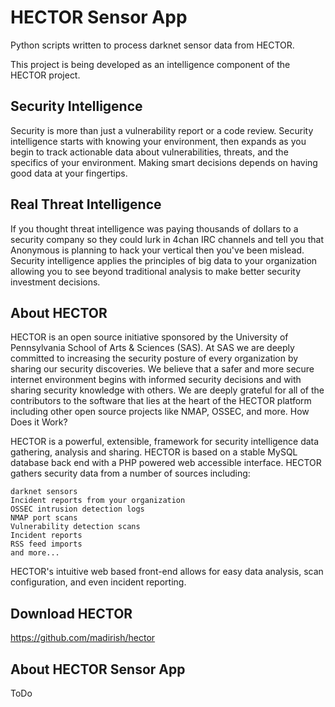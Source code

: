 HECTOR Sensor App
=================

Python scripts written to process darknet sensor data from HECTOR.

This project is being developed as an intelligence component of the HECTOR project.



## Security Intelligence ##

Security is more than just a vulnerability report or a code review. Security intelligence
starts with knowing your environment, then expands as you begin to track actionable data
about vulnerabilities, threats, and the specifics of your environment. Making smart decisions
depends on having good data at your fingertips.

## Real Threat Intelligence ##

If you thought threat intelligence was paying thousands of dollars to a security company so
they could lurk in 4chan IRC channels and tell you that Anonymous is planning to hack your
vertical then you've been mislead. Security intelligence applies the principles of big data
to your organization allowing you to see beyond traditional analysis to make better security
investment decisions.

## About HECTOR ##

HECTOR is an open source initiative sponsored by the University of Pennsylvania School of
Arts & Sciences (SAS). At SAS we are deeply committed to increasing the security posture of
every organization by sharing our security discoveries. We believe that a safer and more
secure internet environment begins with informed security decisions and with sharing
security knowledge with others. We are deeply grateful for all of the contributors to the
software that lies at the heart of the HECTOR platform including other open source projects
like NMAP, OSSEC, and more. How Does it Work?

HECTOR is a powerful, extensible, framework for security intelligence data gathering,
analysis and sharing. HECTOR is based on a stable MySQL database back end with a PHP powered
web accessible interface. HECTOR gathers security data from a number of sources including:

    darknet sensors
    Incident reports from your organization
    OSSEC intrusion detection logs
    NMAP port scans
    Vulnerability detection scans
    Incident reports
    RSS feed imports
    and more...

HECTOR's intuitive web based front-end allows for easy data analysis, scan configuration,
and even incident reporting.

## Download HECTOR ##

https://github.com/madirish/hector

## About HECTOR Sensor App ##

ToDo

